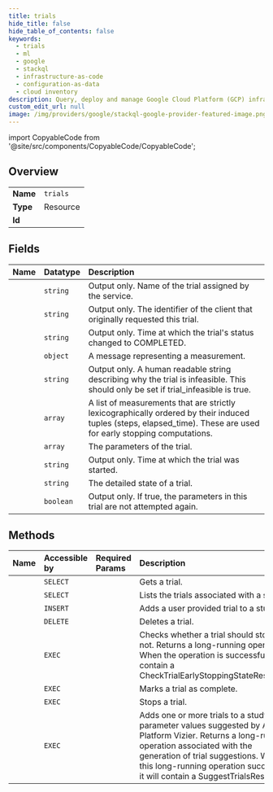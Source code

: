 ```yaml
---
title: trials
hide_title: false
hide_table_of_contents: false
keywords:
  - trials
  - ml
  - google    
  - stackql
  - infrastructure-as-code
  - configuration-as-data
  - cloud inventory
description: Query, deploy and manage Google Cloud Platform (GCP) infrastructure and resources using SQL
custom_edit_url: null
image: /img/providers/google/stackql-google-provider-featured-image.png
---
```


import CopyableCode from '@site/src/components/CopyableCode/CopyableCode';




## Overview
<table><tbody>
<tr><td><b>Name</b></td><td><code>trials</code></td></tr>
<tr><td><b>Type</b></td><td>Resource</td></tr>
<tr><td><b>Id</b></td><td><CopyableCode code="google.ml.trials" /></td></tr>
</tbody></table>

## Fields
| Name | Datatype | Description |
|:-----|:---------|:------------|
| <CopyableCode code="name" /> | `string` | Output only. Name of the trial assigned by the service. |
| <CopyableCode code="clientId" /> | `string` | Output only. The identifier of the client that originally requested this trial. |
| <CopyableCode code="endTime" /> | `string` | Output only. Time at which the trial's status changed to COMPLETED. |
| <CopyableCode code="finalMeasurement" /> | `object` | A message representing a measurement. |
| <CopyableCode code="infeasibleReason" /> | `string` | Output only. A human readable string describing why the trial is infeasible. This should only be set if trial_infeasible is true. |
| <CopyableCode code="measurements" /> | `array` | A list of measurements that are strictly lexicographically ordered by their induced tuples (steps, elapsed_time). These are used for early stopping computations. |
| <CopyableCode code="parameters" /> | `array` | The parameters of the trial. |
| <CopyableCode code="startTime" /> | `string` | Output only. Time at which the trial was started. |
| <CopyableCode code="state" /> | `string` | The detailed state of a trial. |
| <CopyableCode code="trialInfeasible" /> | `boolean` | Output only. If true, the parameters in this trial are not attempted again. |
## Methods
| Name | Accessible by | Required Params | Description |
|:-----|:--------------|:----------------|:------------|
| <CopyableCode code="projects_locations_studies_trials_get" /> | `SELECT` | <CopyableCode code="locationsId, projectsId, studiesId, trialsId" /> | Gets a trial. |
| <CopyableCode code="projects_locations_studies_trials_list" /> | `SELECT` | <CopyableCode code="locationsId, projectsId, studiesId" /> | Lists the trials associated with a study. |
| <CopyableCode code="projects_locations_studies_trials_create" /> | `INSERT` | <CopyableCode code="locationsId, projectsId, studiesId" /> | Adds a user provided trial to a study. |
| <CopyableCode code="projects_locations_studies_trials_delete" /> | `DELETE` | <CopyableCode code="locationsId, projectsId, studiesId, trialsId" /> | Deletes a trial. |
| <CopyableCode code="projects_locations_studies_trials_check_early_stopping_state" /> | `EXEC` | <CopyableCode code="locationsId, projectsId, studiesId, trialsId" /> | Checks whether a trial should stop or not. Returns a long-running operation. When the operation is successful, it will contain a CheckTrialEarlyStoppingStateResponse. |
| <CopyableCode code="projects_locations_studies_trials_complete" /> | `EXEC` | <CopyableCode code="locationsId, projectsId, studiesId, trialsId" /> | Marks a trial as complete. |
| <CopyableCode code="projects_locations_studies_trials_stop" /> | `EXEC` | <CopyableCode code="locationsId, projectsId, studiesId, trialsId" /> | Stops a trial. |
| <CopyableCode code="projects_locations_studies_trials_suggest" /> | `EXEC` | <CopyableCode code="locationsId, projectsId, studiesId" /> | Adds one or more trials to a study, with parameter values suggested by AI Platform Vizier. Returns a long-running operation associated with the generation of trial suggestions. When this long-running operation succeeds, it will contain a SuggestTrialsResponse. |
